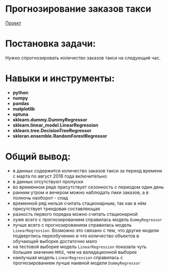 # Прогнозирование заказов такси
[Проект](Яндекс.Практикум%20Проект%20№15%20Прогнозирование%20заказов%20такси.ipynb)  
# Постановка задачи:    
Нужно спрогнозировать количество заказов такси на следующий час.
# Навыки и инструменты:  
* **python**
* **numpy**
* **pandas**
* **matplotlib**
* **optuna**
* **sklearn.dummy.DummyRegressor**
* **sklearn.linear_model.LinearRegression**
* **sklearn.tree.DecisionTreeRegressor**
* **skleran.ensemble.RandomForestRegressor**
# Общий вывод:
* в данных содержится количество заказов такси за период времени с марта по август $2018$ года включительно
* в данных отсутствуют пропуски
* во временном ряде присутствует сезонность с периодом один день
* ранним утром и вечером можно наблюдать пики заказов, а в полночь наоборот - спад 
* временной ряд нельзя считать стационарным, так как в нём присутствует трендовая составляющая
* разность первого порядка можно считать стационарной
* хуже всего с прогнозированием справилась модель `DummyRegressor`
* лучше всего с прогнозированием справилась модель `LinearRegression`. Возможно это связано с тем, что другие модели подверглись переобучению и что количество объектов в обучающей выборке достаточно мало
* на тестовой выборке модель `LinearRegression` показала чуть большее значение `RMSE`, чем на валидационной выборке
* наилучшая модель `LinearRegression` справилась с прогнозированием лучше наивной модели `DummyRegressor`
